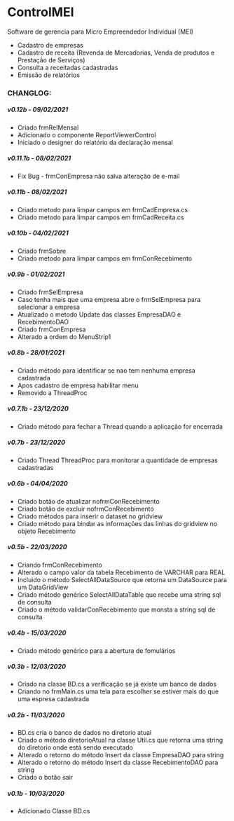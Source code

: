 # ControlMEI

Software de gerencia para Micro Empreendedor Individual (MEI)
- Cadastro de empresas
- Cadastro de receita (Revenda de Mercadorias, Venda de produtos e Prestação de Serviços)
- Consulta a receitadas cadastradas
- Emissão de relatórios

### CHANGLOG:
##### v0.12b - 09/02/2021
- Criado frmRelMensal
- Adicionado o componente ReportViewerControl
- Iniciado o designer do relatório da declaração mensal 

##### v0.11.1b - 08/02/2021
- Fix Bug - frmConEmpresa não salva alteração de e-mail

##### v0.11b - 08/02/2021
- Criado metodo para limpar campos em frmCadEmpresa.cs
- Criado metodo para limpar campos em frmCadReceita.cs

##### v0.10b - 04/02/2021
- Criado frmSobre
- Criado metodo para limpar campos em frmConRecebimento

##### v0.9b - 01/02/2021
- Criado frmSelEmpresa
- Caso tenha mais que uma empresa abre o frmSelEmpresa para selecionar a empresa
- Atualizado o metodo Update das classes EmpresaDAO e RecebimentoDAO
- Criado frmConEmpresa
- Alterado a ordem do MenuStrip1


##### v0.8b - 28/01/2021
- Criado método para identificar se nao tem nenhuma empresa cadastrada
- Apos cadastro de empresa habilitar menu
- Removido a ThreadProc

##### v0.7.1b - 23/12/2020
- Criado método para fechar a Thread quando a aplicação for encerrada

##### v0.7b - 23/12/2020
- Criado Thread ThreadProc para monitorar a quantidade de empresas cadastradas

##### v0.6b - 04/04/2020
- Criado botão de atualizar nofrmConRecebimento
- Criado botão de excluir nofrmConRecebimento
- Criado métodos para inserir o dataset no gridview
- Criado método para bindar as informações das linhas do gridview no objeto Recebimento

##### v0.5b - 22/03/2020
- Criando frmConRecebimento
- Alterado o campo valor da tabela Recebimento de VARCHAR para REAL
- Incluido o método SelectAllDataSource que retorna um DataSource para um DataGridView
- Criado método genérico SelectAllDataTable que recebe uma string sql de consulta
- Criado o método validarConRecebimento que monsta a string sql de consulta

##### v0.4b - 15/03/2020
- Criado método genérico para a abertura de fomulários

##### v0.3b - 12/03/2020
- Criado na classe BD.cs a verificação se já existe um banco de dados
- Criando no frmMain.cs uma tela para escolher se estiver mais do que uma espresa cadastrada

##### v0.2b - 11/03/2020
- BD.cs cria o banco de dados no diretorio atual
- Criado o método diretorioAtual na classe Util.cs que retorna uma string do diretorio onde está sendo executado
- Alterado o retorno do método Insert da classe EmpresaDAO para string
- Alterado o retorno do método Insert da classe RecebimentoDAO para string
- Criado o botão sair

##### v0.1b - 10/03/2020
- Adicionado Classe BD.cs 